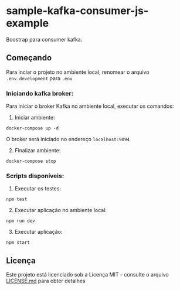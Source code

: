 # sample-kafka-consumer-js-example

Boostrap para consumer kafka.


## Começando

Para inciar o projeto no ambiente local, renomear o arquivo ```.env.development``` para ```.env```

### Iniciando kafka broker:

Para iniciar o broker Kafka no ambiente local, executar os comandos:

1. Iniciar ambiente:
```
docker-compose up -d
```

O broker será iniciado no endereço ```localhost:9094```

2. Finalizar ambiente:
```
docker-compose stop
```

### Scripts disponíveis:

1. Executar os testes:
```
npm test
```

2. Executar aplicação no ambiente local:
```
npm run dev
```

3. Executar aplicação:
```
npm start
```

## Licença

Este projeto está licenciado sob a Licença MIT - consulte o arquivo [LICENSE.md](https://github.com/leandroandrade/sample-kafka-consumer-js/tree/main/LICENSE) para obter detalhes
